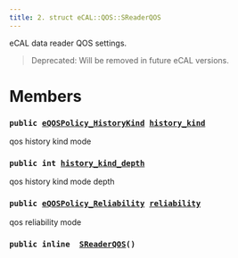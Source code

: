 ```yaml
---
title: 2. struct eCAL::QOS::SReaderQOS
---
```


eCAL data reader QOS settings.

> Deprecated: Will be removed in future eCAL versions.

# Members

### `public `[`eQOSPolicy_HistoryKind`](doxygen/md/zapi-eQOSPolicy_HistoryKind.md#d8/d58/ecal__qos_8h_1a0da8b6f992aeac2e25089144fd27da24)` `[`history_kind`](#dd/d67/structeCAL_1_1QOS_1_1SReaderQOS_1a0ad4d843dbee96f7aec1431bcee36775) 

qos history kind mode

### `public int `[`history_kind_depth`](#dd/d67/structeCAL_1_1QOS_1_1SReaderQOS_1a86469b60d3c6104bd4175f752617b414) 

qos history kind mode depth

### `public `[`eQOSPolicy_Reliability`](doxygen/md/zapi-eQOSPolicy_Reliability.md#d8/d58/ecal__qos_8h_1afc19a9113f5036d91321f5ba6b4e4803)` `[`reliability`](#dd/d67/structeCAL_1_1QOS_1_1SReaderQOS_1ae1544a3a840c2666af0f5dfef1c7f6ac) 

qos reliability mode

### `public inline  `[`SReaderQOS`](#dd/d67/structeCAL_1_1QOS_1_1SReaderQOS_1ab8c058e87ac98faba654fc7728e5628b)`()` 

